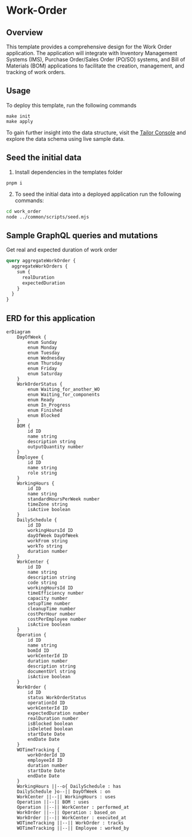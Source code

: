 # Work-Order

## Overview

This template  provides a comprehensive design for the Work Order application. The application will integrate with Inventory Management Systems (IMS), Purchase Order/Sales Order (PO/SO) systems, and Bill of Materials (BOM) applications to facilitate the creation, management, and tracking of work orders.

## Usage
To deploy this template, run the following commands

```
make init
make apply
```

To gain further insight into the data structure, visit the [Tailor Console](https://console.tailor.tech) and explore the data schema using live sample data.

## Seed the initial data

1. Install dependencies in the templates folder

```
pnpm i
```

2. To seed the initial data into a deployed application run the following commands:

```bash
cd work_order
node ../common/scripts/seed.mjs
```

## Sample GraphQL queries and mutations

Get real and expected duration of work order
```graphql
query aggregateWorkOrder {
  aggregateWorkOrders {
    sum {
      realDuration
      expectedDuration
    }
  }
}
```

## ERD for this application
```mermaid
erDiagram
    DayOfWeek {
        enum Sunday
        enum Monday
        enum Tuesday
        enum Wednesday
        enum Thursday
        enum Friday
        enum Saturday
    }
    WorkOrderStatus {
        enum Waiting_for_another_WO
        enum Waiting_for_components
        enum Ready
        enum In_Progress
        enum Finished
        enum Blocked
    }
    BOM {
        id ID
        name string
        description string
        outputQuantity number
    }
    Employee {
        id ID
        name string
        role string
    }
    WorkingHours {
        id ID
        name string
        standardHoursPerWeek number
        timeZone string
        isActive boolean
    }
    DailySchedule {
        id ID
        workingHoursId ID
        dayOfWeek DayOfWeek
        workFrom string
        workTo string
        duration number
    }
    WorkCenter {
        id ID
        name string
        description string
        code string
        workingHoursId ID
        timeEfficiency number
        capacity number
        setupTime number
        cleanupTime number
        costPerHour number
        costPerEmployee number
        isActive boolean
    }
    Operation {
        id ID
        name string
        bomId ID
        workCenterId ID
        duration number
        description string
        documentUrl string
        isActive boolean
    }
    WorkOrder {
        id ID
        status WorkOrderStatus
        operationId ID
        workCenterId ID
        expectedDuration number
        realDuration number
        isBlocked boolean
        isDeleted boolean
        startDate Date
        endDate Date
    }
    WOTimeTracking {
        workOrderId ID
        employeeId ID
        duration number
        startDate Date
        endDate Date
    }
    WorkingHours ||--o{ DailySchedule : has
    DailySchedule }o--|| DayOfWeek : on
    WorkCenter ||--|| WorkingHours : uses
    Operation ||--|| BOM : uses
    Operation ||--|| WorkCenter : performed_at
    WorkOrder ||--|| Operation : based_on
    WorkOrder ||--|| WorkCenter : executed_at
    WOTimeTracking ||--|| WorkOrder : tracks
    WOTimeTracking ||--|| Employee : worked_by
```